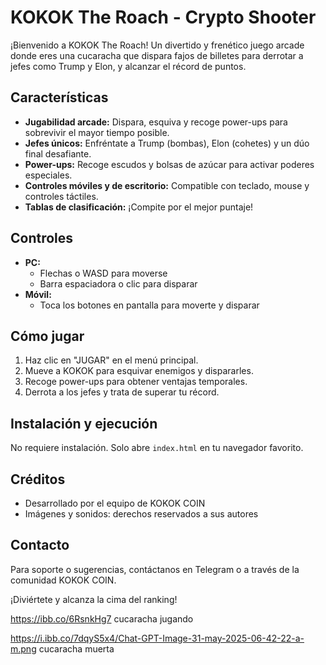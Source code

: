 # KOKOK The Roach - Crypto Shooter

¡Bienvenido a KOKOK The Roach! Un divertido y frenético juego arcade donde eres una cucaracha que dispara fajos de billetes para derrotar a jefes como Trump y Elon, y alcanzar el récord de puntos.

## Características
- **Jugabilidad arcade:** Dispara, esquiva y recoge power-ups para sobrevivir el mayor tiempo posible.
- **Jefes únicos:** Enfréntate a Trump (bombas), Elon (cohetes) y un dúo final desafiante.
- **Power-ups:** Recoge escudos y bolsas de azúcar para activar poderes especiales.
- **Controles móviles y de escritorio:** Compatible con teclado, mouse y controles táctiles.
- **Tablas de clasificación:** ¡Compite por el mejor puntaje!

## Controles
- **PC:**
  - Flechas o WASD para moverse
  - Barra espaciadora o clic para disparar
- **Móvil:**
  - Toca los botones en pantalla para moverte y disparar

## Cómo jugar
1. Haz clic en "JUGAR" en el menú principal.
2. Mueve a KOKOK para esquivar enemigos y dispararles.
3. Recoge power-ups para obtener ventajas temporales.
4. Derrota a los jefes y trata de superar tu récord.

## Instalación y ejecución
No requiere instalación. Solo abre `index.html` en tu navegador favorito.

## Créditos
- Desarrollado por el equipo de KOKOK COIN
- Imágenes y sonidos: derechos reservados a sus autores

## Contacto
Para soporte o sugerencias, contáctanos en Telegram o a través de la comunidad KOKOK COIN.

¡Diviértete y alcanza la cima del ranking!

https://ibb.co/6RsnkHg7 cucaracha jugando 

https://i.ibb.co/7dqyS5x4/Chat-GPT-Image-31-may-2025-06-42-22-a-m.png cucaracha muerta